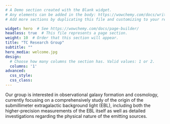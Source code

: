 ```yaml
---
# A Demo section created with the Blank widget.
# Any elements can be added in the body: https://wowchemy.com/docs/writing-markdown-latex/
# Add more sections by duplicating this file and customizing to your requirements.

widget: hero  # See https://wowchemy.com/docs/page-builder/
headless: true  # This file represents a page section.
weight: 10  # Order that this section will appear.
title: "TC Research Group"
subtitle: ""
hero_media: welcome.jpg
design:
  # Choose how many columns the section has. Valid values: 1 or 2.
  columns: '1'
advanced:
  css_style:
  css_class:
---
```


Our group is interested in observational galaxy formation and cosmology, currently focusing on a comprehensively study of the origin of the submillimeter extragalactic background light (EBL), including both the higher-precision measurements of the EBL itself as well as detailed investigations regarding the physical nature of the emitting sources. 

